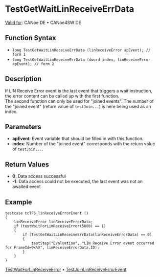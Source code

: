 # TestGetWaitLinReceiveErrData

[Valid for](../../../Shared/FeatureAvailability.md):  CANoe DE • CANoe4SW DE

## Function Syntax

- `long TestGetWaitLinReceiveErrData (linReceiveError apEvent); // form 1`
- `long TestGetWaitLinReceiveErrData (dword index, linReceiveError apEvent); // form 2`

## Description

If LIN Receive Error event is the last event that triggers a wait instruction, the error content can be called up with the first function.  
The second function can only be used for "joined events". The number of the "joined event" (return value of `testJoin...`) is here being used as an index.

## Parameters

- **apEvent**: Event variable that should be filled in with this function.
- **index**: Number of the "joined event" corresponds with the return value of `testJoin...`.

## Return Values

- **0**: Data access successful
- **-1**: Data access could not be executed, the last event was not an awaited event

## Example

```plaintext
testcase tcTFS_linReceiveErrorEvent ()
{
    linReceiveError linReceiveErrorData;
    if (testWaitForLinReceiveError(5000) == 1)
    {
        if (TestGetWaitLinReceiveErrData(linReceiveErrorData) == 0)
        {
            testStep("Evaluation", "LIN Receive Error event occurred for FrameId=0x%X", linReceiveErrorData.ID);
        }
    }
}
```

[TestWaitForLinReceiveError](CAPLfunctionTestWaitForLinReceiveError.md) • [TestJoinLinReceiveErrorEvent](CAPLfunctionTestJoinLinReceiveErrorEvent.md)
